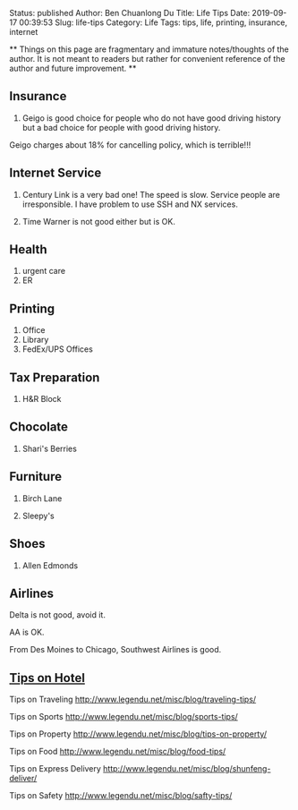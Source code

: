 Status: published
Author: Ben Chuanlong Du
Title: Life Tips
Date: 2019-09-17 00:39:53
Slug: life-tips
Category: Life
Tags: tips, life, printing, insurance, internet

**
Things on this page are fragmentary and immature notes/thoughts of the author.
It is not meant to readers but rather for convenient reference of the author and future improvement.
**

## Insurance

1. Geigo is good choice for people who do not have good driving history
but a bad choice for people with good driving history.

Geigo charges about 18% for cancelling policy,
which is terrible!!!



## Internet Service

1. Century Link is a very bad one!
The speed is slow.
Service people are irresponsible.
I have problem to use SSH and NX services.

2. Time Warner is not good either but is OK.

## Health

1. urgent care
2. ER

## Printing

1. Office
2. Library
3. FedEx/UPS Offices

## Tax Preparation

1. H&R Block

## Chocolate

1. Shari's Berries

## Furniture

1. Birch Lane

2. Sleepy's

## Shoes

1. Allen Edmonds

## Airlines

Delta is not good, avoid it.

AA is OK.

From Des Moines to Chicago, Southwest Airlines is good.

## [Tips on Hotel](http://www.legendu.net/misc/blog/hotel-tips/)

Tips on Traveling
http://www.legendu.net/misc/blog/traveling-tips/

Tips on Sports
http://www.legendu.net/misc/blog/sports-tips/

Tips on Property
http://www.legendu.net/misc/blog/tips-on-property/

Tips on Food
http://www.legendu.net/misc/blog/food-tips/

Tips on Express Delivery
http://www.legendu.net/misc/blog/shunfeng-deliver/

Tips on Safety
http://www.legendu.net/misc/blog/safty-tips/